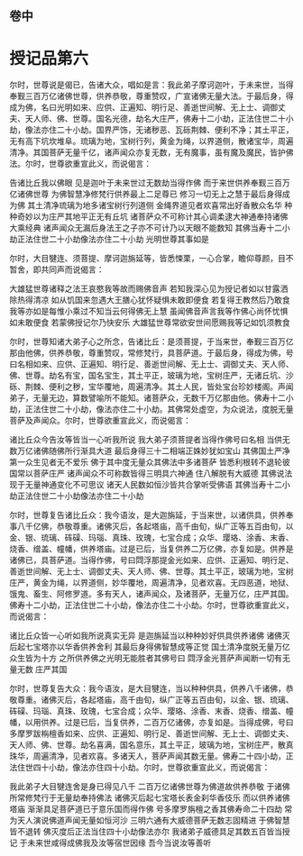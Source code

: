 <hgroup>
  <h2>卷中</h2>
  <h1>授记品第六</h1>
</hgroup>
<p>
  尔时，世尊说是偈已，告诸大众，唱如是言：我此弟子摩诃迦叶，于未来世，当得奉觐三百万亿诸佛世尊，供养恭敬，尊重赞叹，广宣诸佛无量大法。于最后身，得成为佛，名曰光明如来、应供、正遍知、明行足、善逝世间解、无上士、调御丈夫、天人师、佛、世尊。国名光德，劫名大庄严，佛寿十二小劫，正法住世二十小劫，像法亦住二十小劫。国界严饰，无诸秽恶、瓦砾荆棘、便利不净；其土平正，无有高下坑坎堆阜。琉璃为地，宝树行列，黄金为绳，以界道侧，散诸宝华，周遍清净。其国菩萨无量千亿，诸声闻众亦复无数，无有魔事，虽有魔及魔民，皆护佛法。尔时，世尊欲重宣此义，而说偈言：
</p>
<div class="commentary">
  <span>告诸比丘</span
  ><span>我以佛眼</span>
  <span>见是迦叶</span
  ><span>于未来世</span
  ><span>过无数劫</span
  ><span>当得作佛</span>
  <span>而于来世</span
  ><span>供养奉觐</span
  ><span>三百万亿</span
  ><span>诸佛世尊</span>
  <span>为佛智慧</span
  ><span>净修梵行</span
  ><span>供养最上</span
  ><span>二足尊已</span>
  <span>修习一切</span
  ><span>无上之慧</span
  ><span>于最后身</span
  ><span>得成为佛</span>
  <span>其土清净</span
  ><span>琉璃为地</span
  ><span>多诸宝树</span
  ><span>行列道侧</span>
  <span>金绳界道</span
  ><span>见者欢喜</span
  ><span>常出好香</span
  ><span>散众名华</span>
  <span>种种奇妙</span
  ><span>以为庄严</span
  ><span>其地平正</span
  ><span>无有丘坑</span>
  <span>诸菩萨众</span
  ><span>不可称计</span
  ><span>其心调柔</span
  ><span>逮大神通</span
  ><span>奉持诸佛</span
  ><span>大乘经典</span>
  <span>诸声闻众</span
  ><span>无漏后身</span
  ><span>法王之子</span
  ><span>亦不可计</span
  ><span>乃以天眼</span
  ><span>不能数知</span>
  <span>其佛当寿</span
  ><span>十二小劫</span
  ><span>正法住世</span
  ><span>二十小劫</span
  ><span>像法亦住</span
  ><span>二十小劫</span>
  <span>光明世尊</span
  ><span>其事如是</span>
</div>
<p>
  尔时，大目犍连、须菩提、摩诃迦旃延等，皆悉悚栗，一心合掌，瞻仰尊颜，目不暂舍，即共同声而说偈言：
</p>
<div class="commentary">
  <span>大雄猛世尊</span
  ><span>诸释之法王</span
  ><span>哀愍我等故</span
  ><span>而赐佛音声</span>
  <span>若知我深心</span
  ><span>见为授记者</span
  ><span>如以甘露洒</span
  ><span>除热得清凉</span>
  <span>如从饥国来</span
  ><span>忽遇大王膳</span
  ><span>心犹怀疑惧</span
  ><span>未敢即便食</span>
  <span>若复得王教</span
  ><span>然后乃敢食</span>
  <span>我等亦如是</span
  ><span>每惟小乘过</span
  ><span>不知当云何</span
  ><span>得佛无上慧</span>
  <span>虽闻佛音声</span
  ><span>言我等作佛</span
  ><span>心尚怀忧惧</span
  ><span>如未敢便食</span>
  <span>若蒙佛授记</span
  ><span>尔乃快安乐</span>
  <span>大雄猛世尊</span
  ><span>常欲安世间</span
  ><span>愿赐我等记</span
  ><span>如饥须教食</span>
</div>
<p>
  尔时，世尊知诸大弟子心之所念，告诸比丘：是须菩提，于当来世，奉觐三百万亿那由他佛，供养恭敬，尊重赞叹，常修梵行，具菩萨道。于最后身，得成为佛，号曰名相如来、应供、正遍知、明行足、善逝世间解、无上士、调御丈夫、天人师、佛、世尊。劫名有宝，国名宝生，其土平正，玻璃为地，宝树庄严，无诸丘坑、沙砾、荆棘、便利之秽，宝华覆地，周遍清净。其土人民，皆处宝台珍妙楼阁。声闻弟子，无量无边，算数譬喻所不能知。诸菩萨众，无数千万亿那由他。佛寿十二小劫，正法住世二十小劫，像法亦住二十小劫。其佛常处虚空，为众说法，度脱无量菩萨及声闻众。尔时，世尊欲重宣此义，而说偈言：
</p>
<div class="commentary">
  <span>诸比丘众</span
  ><span>今告汝等</span
  ><span>皆当一心</span
  ><span>听我所说</span>
  <span>我大弟子</span
  ><span>须菩提者</span
  ><span>当得作佛</span
  ><span>号曰名相</span>
  <span>当供无数</span
  ><span>万亿诸佛</span
  ><span>随佛所行</span
  ><span>渐具大道</span>
  <span>最后身得</span
  ><span>三十二相</span
  ><span>端正姝妙</span
  ><span>犹如宝山</span>
  <span>其佛国土</span
  ><span>严净第一</span
  ><span>众生见者</span
  ><span>无不爱乐</span>
  <span>佛于其中</span
  ><span>度无量众</span
  ><span>其佛法中</span
  ><span>多诸菩萨</span>
  <span>皆悉利根</span
  ><span>转不退轮</span
  ><span>彼国常以</span
  ><span>菩萨庄严</span>
  <span>诸声闻众</span
  ><span>不可称数</span
  ><span>皆得三明</span
  ><span>具六神通</span>
  <span>住八解脱</span
  ><span>有大威德</span>
  <span>其佛说法</span
  ><span>现于无量</span
  ><span>神通变化</span
  ><span>不可思议</span>
  <span>诸天人民</span
  ><span>数如恒沙</span
  ><span>皆共合掌</span
  ><span>听受佛语</span>
  <span>其佛当寿</span
  ><span>十二小劫</span
  ><span>正法住世</span
  ><span>二十小劫</span
  ><span>像法亦住</span
  ><span>二十小劫</span>
</div>
<p>
  尔时，世尊复告诸比丘众：我今语汝，是大迦旃延，于当来世，以诸供具，供养奉事八千亿佛，恭敬尊重。诸佛灭后，各起塔庙，高千由旬，纵广正等五百由旬，以金、银、琉璃、砗磲、玛瑙、真珠、玫瑰，七宝合成；众华、璎珞、涂香、末香、烧香、缯盖、幢幡，供养塔庙。过是已后，当复供养二万亿佛，亦复如是。供养是诸佛已，具菩萨道。当得作佛，号曰閰浮那提金光如来、应供、正遍知、明行足、善逝世间解、无上士、调御丈夫、天人师、佛、世尊。其土平正，玻璃为地，宝树庄严，黄金为绳，以界道侧，妙华覆地，周遍清净，见者欢喜。无四恶道，地狱、饿鬼、畜生、阿修罗道。多有天人，诸声闻众，及诸菩萨，无量万亿，庄严其国。佛寿十二小劫，正法住世二十小劫，像法亦住二十小劫。尔时，世尊欲重宣此义，而说偈言：
</p>
<div class="commentary">
  <span>诸比丘众</span
  ><span>皆一心听</span
  ><span>如我所说</span
  ><span>真实无异</span>
  <span>是迦旃延</span
  ><span>当以种种</span
  ><span>妙好供具</span
  ><span>供养诸佛</span>
  <span>诸佛灭后</span
  ><span>起七宝塔</span
  ><span>亦以华香</span
  ><span>供养舍利</span>
  <span>其最后身</span
  ><span>得佛智慧</span
  ><span>成等正觉</span>
  <span>国土清净</span
  ><span>度脱无量</span
  ><span>万亿众生</span
  ><span>皆为十方</span>
  <span>之所供养</span
  ><span>佛之光明</span
  ><span>无能胜者</span
  ><span>其佛号曰</span>
  <span>閰浮金光</span
  ><span>菩萨声闻</span
  ><span>断一切有</span
  ><span>无量无数</span>
  <span>庄严其国</span>
</div>
<p>
  尔时，世尊复告大众：我今语汝，是大目犍连，当以种种供具，供养八千诸佛，恭敬尊重。诸佛灭后，各起塔庙，高千由旬，纵广正等五百由旬，以金、银、琉璃、砗磲、玛瑙、真珠、玫瑰，七宝合成；众华、璎珞、涂香、末香、烧香、缯盖、幢幡，以用供养。过是已后，当复供养，二百万亿诸佛，亦复如是。当得成佛，号曰多摩罗跋栴檀香如来、应供、正遍知、明行足、善逝世间解、无上士、调御丈夫、天人师、佛、世尊。劫名喜满，国名意乐，其土平正，玻璃为地，宝树庄严，散真珠华，周遍清净，见者欢喜。多诸天人，菩萨声闻其数无量。佛寿二十四小劫，正法住世四十小劫，像法亦住四十小劫。尔时，世尊欲重宣此义，而说偈言：
</p>
<div class="commentary">
  <span>我此弟子</span
  ><span>大目犍连</span
  ><span>舍是身已</span
  ><span>得见八千</span>
  <span>二百万亿</span
  ><span>诸佛世尊</span
  ><span>为佛道故</span
  ><span>供养恭敬</span>
  <span>于诸佛所</span
  ><span>常修梵行</span
  ><span>于无量劫</span
  ><span>奉持佛法</span>
  <span>诸佛灭后</span
  ><span>起七宝塔</span
  ><span>长表金刹</span
  ><span>华香伎乐</span>
  <span>而以供养</span
  ><span>诸佛塔庙</span>
  <span>渐渐具足</span
  ><span>菩萨道已</span
  ><span>于意乐国</span
  ><span>而得作佛</span>
  <span>号多摩罗</span
  ><span>旃檀之香</span
  ><span>其佛寿命</span
  ><span>二十四劫</span>
  <span>常为天人</span
  ><span>演说佛道</span
  ><span>声闻无量</span
  ><span>如恒河沙</span>
  <span>三明六通</span
  ><span>有大威德</span
  ><span>菩萨无数</span
  ><span>志固精进</span>
  <span>于佛智慧</span
  ><span>皆不退转</span>
  <span>佛灭度后</span
  ><span>正法当住</span
  ><span>四十小劫</span
  ><span>像法亦尔</span>
  <span>我诸弟子</span
  ><span>威德具足</span
  ><span>其数五百</span
  ><span>皆当授记</span>
  <span>于未来世</span
  ><span>咸得成佛</span
  ><span>我及汝等</span
  ><span>宿世因缘</span>
  <span>吾今当说</span
  ><span>汝等善听</span>
</div>
